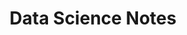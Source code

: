 ---
title: Data Science Notes
layout: collection
permalink: /data_science/
collection: data_science
---
